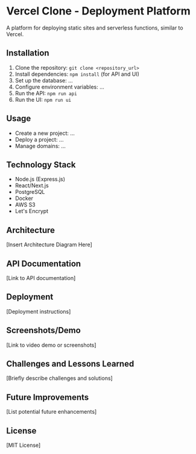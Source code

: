 # Vercel Clone - Deployment Platform

A platform for deploying static sites and serverless functions, similar to Vercel.

## Installation

1.  Clone the repository: `git clone <repository_url>`
2.  Install dependencies: `npm install` (for API and UI)
3.  Set up the database: ...
4.  Configure environment variables: ...
5.  Run the API: `npm run api`
6.  Run the UI: `npm run ui`

## Usage

* Create a new project: ...
* Deploy a project: ...
* Manage domains: ...

## Technology Stack

* Node.js (Express.js)
* React/Next.js
* PostgreSQL
* Docker
* AWS S3
* Let's Encrypt

## Architecture

[Insert Architecture Diagram Here]

## API Documentation

[Link to API documentation]

## Deployment

[Deployment instructions]

## Screenshots/Demo

[Link to video demo or screenshots]

## Challenges and Lessons Learned

[Briefly describe challenges and solutions]

## Future Improvements

[List potential future enhancements]

## License

[MIT License]
